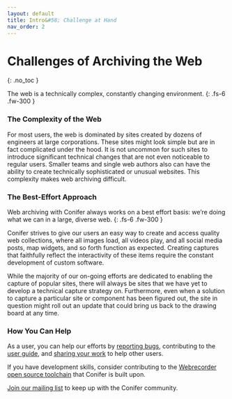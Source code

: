 ```yaml
---
layout: default
title: Intro&#58; Challenge at Hand
nav_order: 2
---
```


# Challenges of Archiving the Web
{: .no_toc }

The web is a technically complex, constantly changing environment.
{: .fs-6 .fw-300 }

### The Complexity of the Web
For most users, the web is dominated by sites created by dozens of engineers at large corporations. These sites might look simple but are in fact complicated under the hood. It is not uncommon for such sites to introduce significant technical changes that are not even noticeable to regular users. Smaller teams and single web authors also can have the ability to create technically sophisticated or unusual websites. This complexity makes web archiving difficult.

### The Best-Effort Approach

Web archiving with Conifer always works on a best effort basis: we’re doing what we can in a large, diverse web.
{: .fs-6 .fw-300 }

Conifer strives to give our users an easy way to create and access quality web collections,  where all images load, all videos play, and all social media posts, map widgets, and so forth function as expected. Creating captures that faithfully reflect the interactivity of these items require the constant development of custom software.

While the majority of our on-going efforts are dedicated to enabling the capture of popular sites,  there will always be sites that we have yet to develop a technical capture strategy on. Furthermore, even when a solution to capture a particular site or component has been figured out, the site in question might roll out an update that could bring us back to the drawing board at any time.



### How You Can Help
As a user, you can help our efforts by [reporting bugs](../report-bug), contributing to the [user guide](../contribute), and [sharing your work]() to help other users.  

If you have development skills, consider contributing to the [Webrecorder open source toolchain](https://webrecorder.net/) that Conifer is built upon.

[Join our mailing list]() to keep up with the Conifer community.
